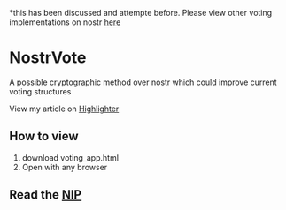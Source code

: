 *this has been discussed and attempte before. Please view other voting implementations on nostr [here](https://github.com/therealsupermax/NostrVote/blob/main/past%20nostr%20voting%20attempts.md)
# NostrVote
A possible cryptographic method over nostr which could improve current voting structures

View my article on [Highlighter]([https://github.com/therealsupermax/NostrVote](https://highlighter.com/a/naddr1qvzqqqr4gupzptssprfrjv9hwmqcpyhka26pujcflnelq0ekgxcmfehw82skd4mqqpsyummnw3ez65n9wehkcat5d9hkut2sdaehx6tzd3jj65m0d36hg6t0deej6ar0946xsefdf4shg6r9d4shg6trv9kz6jtdwphhxumfvf5kc6t5d9jhxtt0vck4vmm5d9hxwt2n09ehgetdwvkn2eryd3jxsuekeyx))



## How to view
1. download voting_app.html
2. Open with any browser


## Read the [NIP](https://github.com/therealsupermax/NostrVote/blob/main/NIP_X__Decentralized%20Voting.md)
